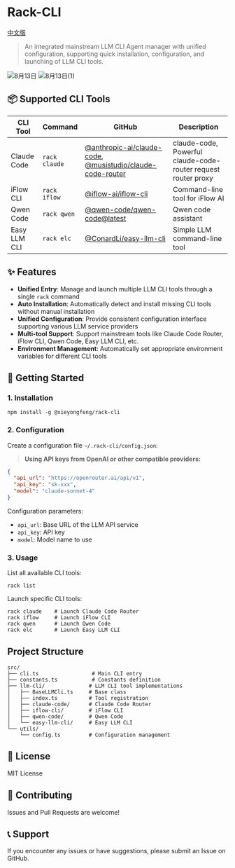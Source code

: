 # Rack-CLI

[中文版](README_zh.md)

> An integrated mainstream LLM CLI Agent manager with unified configuration, supporting quick installation, configuration, and launching of LLM CLI tools.

![8月13日](https://github.com/user-attachments/assets/1838c0cd-182e-4bfc-9de7-733dcabb77b8)
![8月13日(1)](https://github.com/user-attachments/assets/df35a934-f0e4-4ad7-91de-9fdcdc0a9468)

## 📦 Supported CLI Tools

| CLI Tool | Command | GitHub | Description |
|----------|---------|-------------|-------------|
| Claude Code | `rack claude` | [@anthropic-ai/claude-code](https://github.com/anthropic-ai/claude-code), [@musistudio/claude-code-router](https://github.com/musistudio/claude-code-router) | claude-code, Powerful claude-code-router request router proxy |
| iFlow CLI | `rack iflow` | [@iflow-ai/iflow-cli](https://github.com/iflow-ai/iflow-cli) | Command-line tool for iFlow AI |
| Qwen Code | `rack qwen` | [@qwen-code/qwen-code@latest](https://github.com/qwen-code/qwen-code) | Qwen code assistant |
| Easy LLM CLI | `rack elc` | [@ConardLi/easy-llm-cli](https://github.com/ConardLi/easy-llm-cli) | Simple LLM command-line tool |

## ✨ Features

-   **Unified Entry**: Manage and launch multiple LLM CLI tools through a single `rack` command
-   **Auto Installation**: Automatically detect and install missing CLI tools without manual installation
-   **Unified Configuration**: Provide consistent configuration interface supporting various LLM service providers
-   **Multi-tool Support**: Support mainstream tools like Claude Code Router, iFlow CLI, Qwen Code, Easy LLM CLI, etc.
-   **Environment Management**: Automatically set appropriate environment variables for different CLI tools

## 🚀 Getting Started

### 1. Installation

```shell
npm install -g @xieyongfeng/rack-cli
```

### 2. Configuration

Create a configuration file `~/.rack-cli/config.json`:

> **Using API keys from OpenAI or other compatible providers:**

```json
{
  "api_url": "https://openrouter.ai/api/v1",
  "api_key": "sk-xxx",
  "model": "claude-sonnet-4"
}
```

Configuration parameters:
- `api_url`: Base URL of the LLM API service
- `api_key`: API key
- `model`: Model name to use

### 3. Usage

List all available CLI tools:
```shell
rack list
```

Launch specific CLI tools:
```shell
rack claude    # Launch Claude Code Router
rack iflow     # Launch iFlow CLI  
rack qwen      # Launch Qwen Code
rack elc       # Launch Easy LLM CLI
```

## Project Structure

```
src/
├── cli.ts                 # Main CLI entry
├── constants.ts           # Constants definition
├── llm-cli/              # LLM CLI tool implementations
│   ├── BaseLLMCli.ts     # Base class
│   ├── index.ts          # Tool registration
│   ├── claude-code/      # Claude Code Router
│   ├── iflow-cli/        # iFlow CLI
│   ├── qwen-code/        # Qwen Code
│   └── easy-llm-cli/     # Easy LLM CLI
└── utils/
    └── config.ts         # Configuration management
```

## 📄 License

MIT License

## 🤝 Contributing

Issues and Pull Requests are welcome!

## 📞 Support

If you encounter any issues or have suggestions, please submit an Issue on GitHub.
